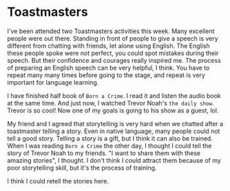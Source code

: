 
# Toastmasters

I've been attended two Toastmasters activities this week. Many excellent people
were out there. Standing in front of people to give a speech is very different
from chatting with friends, let alone using English. The English these people 
spoke were not perfect, you could spot mistakes during their speech. But their 
confidence and courages really inspired me. The process of preparing an English
speech can be very helpful, I think. You have to repeat many many times before
going to the stage, and repeat is very important for language learning.

I have finished half book of `Born a Crime`. I read it and listen the audio book
at the same time. And just now, I watched Trevor Noah's `the daily show`. Trevor
is so cool! Now one of my goals is going to his show as a guest, lol.

My friend and I agreed that storytelling is very hard when we chatted after a
toastmaster telling a story. Even in native language, many people could not tell
a good story. Telling a story is a gift, but I think it can also be trained.
When I was reading `Born a Crime` the other day, I thought I could tell the
story of Trevor Noah to my friends. "I want to share them with these amazing
stories", I thought. I don't think I could attract them because of my poor
storytelling skill, but it's the process of training.

I think I could retell the stories here.

